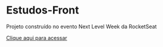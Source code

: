 # Estudos-Front


Projeto construído no evento Next Level Week da RocketSeat

[ Clique aqui para acessar](https://thiagoavelino1990.github.io/Estudos-Front/NLW/NLW-Explorer/)

